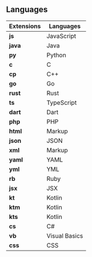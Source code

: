 ## Languages

|Extensions|Languages|
|-|-|
|**js**|JavaScript|
|**java**|Java|
|**py**|Python|
|**c**|C|
|**cp**|C++|
|**go**|Go|
|**rust**|Rust|
|**ts**|TypeScript|
|**dart**|Dart|
|**php**|PHP|
|**html**|Markup|
|**json**|JSON|
|**xml**|Markup|
|**yaml**|YAML|
|**yml**|YML|
|**rb**|Ruby|
|**jsx**|JSX|
|**kt**|Kotlin|
|**ktm**|Kotlin|
|**kts**|Kotlin|
|**cs**|C#|
|**vb**|Visual Basics|
|**css**|CSS|

